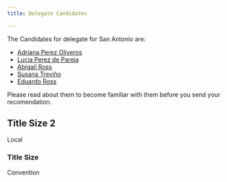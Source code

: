 ```yaml
---
title: Delegate Candidates

---
```



The Candidates for delegate for San Antonio are:
 - [Adriana Perez Oliveros](candidate-adriana-perez.html)
 - [Lucia Perez de Pareja](candidate-lucia-perez.html)
 - [Abigail Ross](candidate-abigail-ross.html)
 - [Susana Treviño](candidate-susana-trevino.html)
 - [Eduardo Ross](candidate-eduardo-ross.html)

Please read about them to become familiar with them before you send your recomendation.

## Title Size 2 ##
Local

### Title Size ###
Convention


